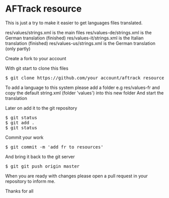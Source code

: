 # AFTrack resource

This is just a try to make it easier to get languages files translated.

res/values/strings.xml is the main files
res/values-de/strings.xml is the German translation (finished)
res/values-it/strings.xml is the Italian translation (finished)
res/values-us/strings.xml is the German translation (only partly)

Create a fork to your account

With git start to clone this files

<pre>
$ git clone https://github.com/your_account/aftrack_resource.git 
</pre>

To add a language to this system please add a folder
e.g res/values-fr and copy the default string.xml (folder 'values') into this new folder
And start the translation

Later on add it to the git repository

<pre>
$ git status
$ git add .
$ git status
</pre>

Commit your work

<pre>
$ git commit -m 'add fr to resources'
</pre>

And bring it back to the git server

<pre>
$ git git push origin master
</pre>

When you are ready with changes please open a pull request in your repository to inform me.

Thanks for all

